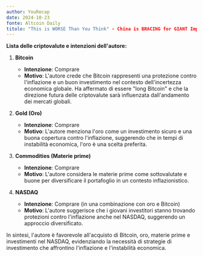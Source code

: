 ```yaml
---
author: YouRecap
date: 2024-10-23
fonte: Altcoin Daily
titolo: "This is WORSE Than You Think" - China is BRACING for GIANT Impact.
---
```


**Lista delle criptovalute e intenzioni dell'autore:**

1. **Bitcoin** 
   - **Intenzione**: Comprare
   - **Motivo**: L'autore crede che Bitcoin rappresenti una protezione contro l'inflazione e un buon investimento nel contesto dell'incertezza economica globale. Ha affermato di essere "long Bitcoin" e che la direzione futura delle criptovalute sarà influenzata dall'andamento dei mercati globali.

2. **Gold (Oro)** 
   - **Intenzione**: Comprare
   - **Motivo**: L'autore menziona l'oro come un investimento sicuro e una buona copertura contro l'inflazione, suggerendo che in tempi di instabilità economica, l'oro è una scelta preferita.

3. **Commodities (Materie prime)** 
   - **Intenzione**: Comprare
   - **Motivo**: L'autore considera le materie prime come sottovalutate e buone per diversificare il portafoglio in un contesto inflazionistico.

4. **NASDAQ** 
   - **Intenzione**: Comprare (in una combinazione con oro e Bitcoin)
   - **Motivo**: L'autore suggerisce che i giovani investitori stanno trovando protezioni contro l'inflazione anche nel NASDAQ, suggerendo un approccio diversificato.

In sintesi, l'autore è favorevole all'acquisto di Bitcoin, oro, materie prime e investimenti nel NASDAQ, evidenziando la necessità di strategie di investimento che affrontino l'inflazione e l'instabilità economica.
